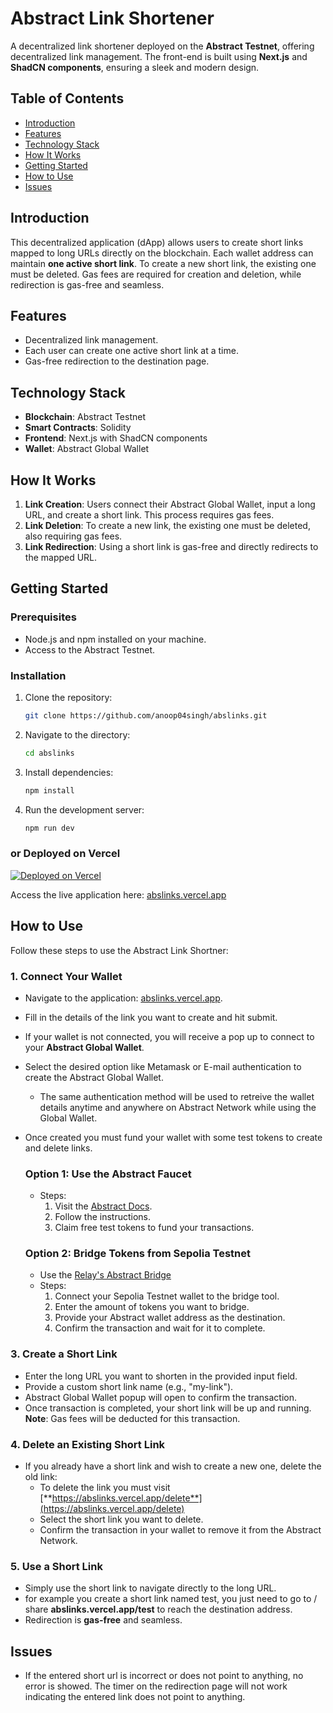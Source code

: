 # Abstract Link Shortener

A decentralized link shortener deployed on the **Abstract Testnet**, offering decentralized link management. The front-end is built using **Next.js** and **ShadCN components**, ensuring a sleek and modern design. 

## Table of Contents
- [Introduction](#introduction)
- [Features](#features)
- [Technology Stack](#technology-stack)
- [How It Works](#how-it-works)
- [Getting Started](#getting-started)
- [How to Use](#how-to-use)
- [Issues](#issues)

## Introduction

This decentralized application (dApp) allows users to create short links mapped to long URLs directly on the blockchain. Each wallet address can maintain **one active short link**. To create a new short link, the existing one must be deleted. Gas fees are required for creation and deletion, while redirection is gas-free and seamless.

## Features

- Decentralized link management.
- Each user can create one active short link at a time.
- Gas-free redirection to the destination page.

## Technology Stack

- **Blockchain**: Abstract Testnet  
- **Smart Contracts**: Solidity  
- **Frontend**: Next.js with ShadCN components  
- **Wallet**: Abstract Global Wallet  

## How It Works

1. **Link Creation**: Users connect their Abstract Global Wallet, input a long URL, and create a short link. This process requires gas fees.
2. **Link Deletion**: To create a new link, the existing one must be deleted, also requiring gas fees.
3. **Link Redirection**: Using a short link is gas-free and directly redirects to the mapped URL.

## Getting Started

### Prerequisites
- Node.js and npm installed on your machine.
- Access to the Abstract Testnet.

### Installation
1. Clone the repository:
   ```bash
   git clone https://github.com/anoop04singh/abslinks.git
   ```
2. Navigate to the directory:
   ```bash
   cd abslinks
   ```
3. Install dependencies:
   ```bash
   npm install
   ```
4. Run the development server:
   ```bash
   npm run dev
   ```
### or Deployed on Vercel
[![Deployed on Vercel](https://img.shields.io/badge/Deployed%20on-Vercel-000?style=for-the-badge&logo=vercel&logoColor=white)](https://abslinks.vercel.app)

Access the live application here: [abslinks.vercel.app](https://abslinks.vercel.app)

## How to Use

Follow these steps to use the Abstract Link Shortner:

### 1. Connect Your Wallet
- Navigate to the application: [abslinks.vercel.app](https://abslinks.vercel.app).
- Fill in the details of the link you want to create and hit submit.
- If your wallet is not  connected, you will receive a pop up to connect to your **Abstract Global Wallet**.
- Select the desired option like Metamask or E-mail authentication to create the Abstract Global Wallet.
  - The same authentication method will be used to retreive the wallet details anytime and anywhere on Abstract Network while using the Global Wallet.
- Once created you must fund your wallet with some test tokens to create and delete links.
  ### Option 1: Use the Abstract Faucet
  - Steps:
    1. Visit the [Abstract Docs](https://docs.abs.xyz/tooling/faucets).
    2. Follow the instructions.
    3. Claim free test tokens to fund your transactions.

  ### Option 2: Bridge Tokens from Sepolia Testnet
  - Use the [Relay's Abstract Bridge](https://testnets.relay.link/abstract)
  - Steps:
    1. Connect your Sepolia Testnet wallet to the bridge tool.
    2. Enter the amount of tokens you want to bridge.
    3. Provide your Abstract wallet address as the destination.
    4. Confirm the transaction and wait for it to complete.



### 3. Create a Short Link
- Enter the long URL you want to shorten in the provided input field.
- Provide a custom short link name (e.g., "my-link").
- Abstract Global Wallet popup will open to confirm the transaction.
- Once transaction is completed, your short link will be up and running.
  **Note**: Gas fees will be deducted for this transaction.

### 4. Delete an Existing Short Link
- If you already have a short link and wish to create a new one, delete the old link:
  - To delete the link you must visit [**https://abslinks.vercel.app/delete**](https://abslinks.vercel.app/delete)
  - Select the short link you want to delete.
  - Confirm the transaction in your wallet to remove it from the Abstract Network.

### 5. Use a Short Link
- Simply use the short link to navigate directly to the long URL.
- for example you create a short link named test, you just need to go to / share  **abslinks.vercel.app/test** to reach the destination address.
- Redirection is **gas-free** and seamless.

## Issues
- If the entered short url is incorrect or does not point to anything, no error is showed. The timer on the redirection page will not work indicating the entered link does not point to anything.
   
